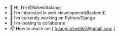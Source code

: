 - 👋 Hi, I’m @Rakeshtolangi
- 👀 I’m interested in web-development(Backend)
- 🌱 I’m currently working on Python/Django
- 💞️ I’m looking to collaborate 
- 📫 How to reach me [ tolangirakesh67@gmail.com ]

<!---
Rakeshtolangi/Rakeshtolangi is a ✨ special ✨ repository because its `README.md` (this file) appears on your GitHub profile.
You can click the Preview link to take a look at your changes.
--->
